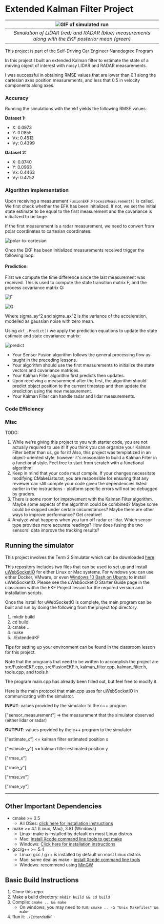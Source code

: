 # Extended Kalman Filter Project

| ![GIF of simulated run](ekf-simulator-run.gif "Simulated EKF using Laser and Radar") |
|:--:| 
| *Simulation of LIDAR (red) and RADAR (blue) measurements along with the EKF posterior mean (green)* |

This project is part of the Self-Driving Car Engineer Nanodegree Program

In this project I built an extended Kalman filter to estimate the state of a moving object of interest with noisy LIDAR and RADAR measurements. 

I was successful in obtaining RMSE values that are lower than 0.1 along the cartesian axes position measurements, and less that 0.5 in velocity components along axes. 

### Accuracy

Running the simulations with the ekf yields the following RMSE values:

**Dataset 1:**
* X: 0.0973
* Y: 0.0855
* Vx: 0.4513
* Vy: 0.4399

**Dataset 2:**
* X: 0.0740
* Y: 0.0963
* Vx: 0.4463
* Vy: 0.4752


### Algorithm implementation

Upon receiving a measurement `FusionEKF.ProcessMeasurement()` is called. We first check whether the EFK has been initialized. If not, we set the initial state estimate to be equal to the first measurement and the covariance is initialized to be large. 

If the first measurement is a radar measurement, we need to convert from polar coordinates to cartesian coordinates: 

![polar-to-cartesian](polar-to-cartesian.png "Equation to convert polar coordinated to cartesian")

Once the EKF has been initialized measurements received trigger the following loop: 

#### Prediction:
First we compute the time difference since the last measurement was received. This is used to compute the state transition matrix F, and the process covariance matrix Q:

![F](F.png "Computing state transition matrix F")

![Q](Q.png "Computing process covariance matrix Q")

Where sigma_ay^2 and sigma_ax^2 is the variance of the acceleration, modelled as gaussian noise with zero mean.

Using `ekf_.Predict()` we apply the prediction equations to update the state estimate and state covariance matrix:

![predict](predict.png "Prediction equation")

* Your Sensor Fusion algorithm follows the general processing flow as taught in the preceding lessons.
* Your algorithm should use the first measurements to initialize the state vectors and covariance matrices.
* Your Kalman Filter algorithm first predicts then updates.
* Upon receiving a measurement after the first, the algorithm should predict object position to the current timestep and then update the prediction using the new measurement.
* Your Kalman Filter can handle radar and lidar measurements.

### Code Efficiency

### Misc

TODO:
1. While we're giving this project to you with starter code, you are not actually required to use it! If you think you can organize your Kalman Filter better than us, go for it! Also, this project was templatized in an object-oriented style, however it's reasonable to build a Kalman Filter in a functional style. Feel free to start from scratch with a functional algorithm!
2. Keep in mind that your code must compile. If your changes necessitate modifying CMakeLists.txt, you are responsible for ensuring that any reviewer can still compile your code given the dependencies listed earlier in the instructions - platform specific errors will not be debugged by graders.
3. There is some room for improvement with the Kalman Filter algorithm. Maybe some aspects of the algorithm could be combined? Maybe some could be skipped under certain circumstances? Maybe there are other ways to improve performance? Get creative!
4. Analyze what happens when you turn off radar or lidar. Which sensor type provides more accurate readings? How does fusing the two sensors' data improve the tracking results?

## Running the simulator

This project involves the Term 2 Simulator which can be downloaded [here](https://github.com/udacity/self-driving-car-sim/releases).

This repository includes two files that can be used to set up and install [uWebSocketIO](https://github.com/uWebSockets/uWebSockets) for either Linux or Mac systems. For windows you can use either Docker, VMware, or even [Windows 10 Bash on Ubuntu](https://www.howtogeek.com/249966/how-to-install-and-use-the-linux-bash-shell-on-windows-10/) to install uWebSocketIO. Please see the uWebSocketIO Starter Guide page in the classroom within the EKF Project lesson for the required version and installation scripts.

Once the install for uWebSocketIO is complete, the main program can be built and run by doing the following from the project top directory.

1. mkdir build
2. cd build
3. cmake ..
4. make
5. ./ExtendedKF

Tips for setting up your environment can be found in the classroom lesson for this project.

Note that the programs that need to be written to accomplish the project are src/FusionEKF.cpp, src/FusionEKF.h, kalman_filter.cpp, kalman_filter.h, tools.cpp, and tools.h

The program main.cpp has already been filled out, but feel free to modify it.

Here is the main protocol that main.cpp uses for uWebSocketIO in communicating with the simulator.


**INPUT**: values provided by the simulator to the c++ program

["sensor_measurement"] => the measurement that the simulator observed (either lidar or radar)


**OUTPUT**: values provided by the c++ program to the simulator

["estimate_x"] <= kalman filter estimated position x

["estimate_y"] <= kalman filter estimated position y

["rmse_x"]

["rmse_y"]

["rmse_vx"]

["rmse_vy"]

---

## Other Important Dependencies

* cmake >= 3.5
  * All OSes: [click here for installation instructions](https://cmake.org/install/)
* make >= 4.1 (Linux, Mac), 3.81 (Windows)
  * Linux: make is installed by default on most Linux distros
  * Mac: [install Xcode command line tools to get make](https://developer.apple.com/xcode/features/)
  * Windows: [Click here for installation instructions](http://gnuwin32.sourceforge.net/packages/make.htm)
* gcc/g++ >= 5.4
  * Linux: gcc / g++ is installed by default on most Linux distros
  * Mac: same deal as make - [install Xcode command line tools](https://developer.apple.com/xcode/features/)
  * Windows: recommend using [MinGW](http://www.mingw.org/)

## Basic Build Instructions

1. Clone this repo.
2. Make a build directory: `mkdir build && cd build`
3. Compile: `cmake .. && make` 
   * On windows, you may need to run: `cmake .. -G "Unix Makefiles" && make`
4. Run it: `./ExtendedKF `



